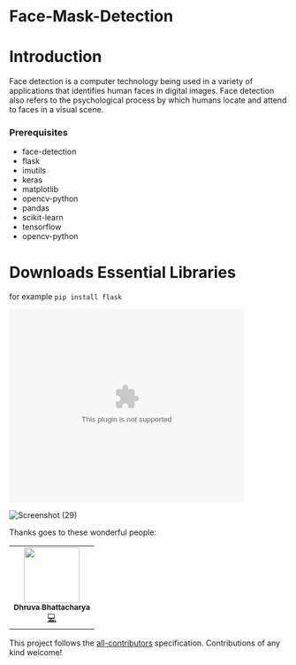 # Face-Mask-Detection
# Introduction
Face detection is a computer technology being used in a variety of applications that identifies human faces in digital images. Face detection also refers to the psychological process by which humans locate and attend to faces in a visual scene.

### Prerequisites
* face-detection
* flask
* imutils
* keras
* matplotlib
* opencv-python
* pandas
* scikit-learn
* tensorflow
* opencv-python

# Downloads Essential Libraries 
for example `pip install flask` 

<object width="425" height="350">
  <param name="movie" value="https://youtu.be/qPp-jwO2Z1M" />
  <param name="wmode" value="transparent" />
  <embed src="https://www.youtube.com/channel/UCx4o0mGSyBHIzsQMG3zHj7Q/videos"
         type="Face Mask Detection"
         wmode="transparent" width="425" height="350" />
</object>

![Screenshot (29)](https://user-images.githubusercontent.com/71749153/131258742-658d4727-b543-42ce-8411-682d276faf09.png)

Thanks goes to these wonderful people:

<!-- ALL-CONTRIBUTORS-LIST:START - Do not remove or modify this section -->
<!-- prettier-ignore-start -->
<!-- markdownlint-disable -->
<table>
  <tr>
    <td align="center"><a href="http://dhruvabhattacharya.github.io"><img src="https://avatars.githubusercontent.com/u/71749153?v=4?s=100" width="100px;" alt=""/><br /><sub><b>Dhruva Bhattacharya </b></sub></a><br /><a href="https://github.com/AskforTrain/Face-Mask-Detection-/commits?author=dhruvaop" title="Code">💻</a></td>
  </tr>
</table>

This project follows the [all-contributors](https://github.com/all-contributors/all-contributors) specification. Contributions of any kind welcome!



